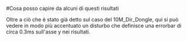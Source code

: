 #Cosa posso capire da alcuni di questi risultati


Oltre a ciò che è stato già detto sul caso del 10M_Dir_Dongle, qui si può vedere in modo più accentuato un disturbo che definisce una errorbar di circa 0.3ms sull'asse y nei risultati.

